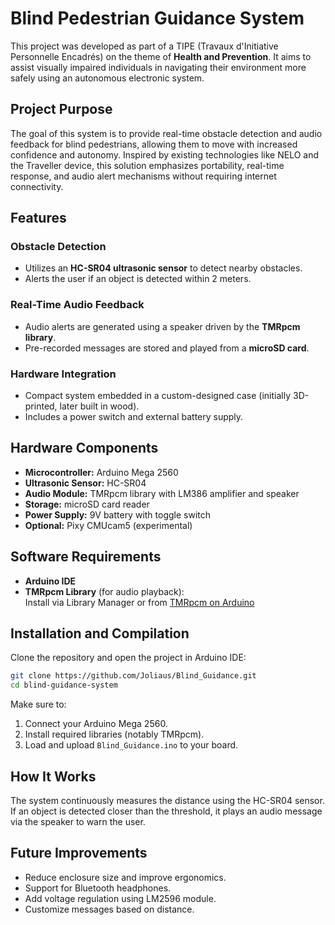 # Blind Pedestrian Guidance System

This project was developed as part of a TIPE (Travaux d'Initiative Personnelle Encadrés) on the theme of **Health and Prevention**. It aims to assist visually impaired individuals in navigating their environment more safely using an autonomous electronic system.

## Project Purpose

The goal of this system is to provide real-time obstacle detection and audio feedback for blind pedestrians, allowing them to move with increased confidence and autonomy. Inspired by existing technologies like NELO and the Traveller device, this solution emphasizes portability, real-time response, and audio alert mechanisms without requiring internet connectivity.

## Features

### Obstacle Detection
- Utilizes an **HC-SR04 ultrasonic sensor** to detect nearby obstacles.
- Alerts the user if an object is detected within 2 meters.

### Real-Time Audio Feedback
- Audio alerts are generated using a speaker driven by the **TMRpcm library**.
- Pre-recorded messages are stored and played from a **microSD card**.

### Hardware Integration
- Compact system embedded in a custom-designed case (initially 3D-printed, later built in wood).
- Includes a power switch and external battery supply.

## Hardware Components

- **Microcontroller:** Arduino Mega 2560
- **Ultrasonic Sensor:** HC-SR04
- **Audio Module:** TMRpcm library with LM386 amplifier and speaker
- **Storage:** microSD card reader
- **Power Supply:** 9V battery with toggle switch
- **Optional:** Pixy CMUcam5 (experimental)

## Software Requirements

- **Arduino IDE**
- **TMRpcm Library** (for audio playback):  
  Install via Library Manager or from [TMRpcm on Arduino](https://www.arduino.cc/reference/en/libraries/tmrpcm/)

## Installation and Compilation

Clone the repository and open the project in Arduino IDE:

```bash
git clone https://github.com/Joliaus/Blind_Guidance.git
cd blind-guidance-system
```

Make sure to:
1. Connect your Arduino Mega 2560.
2. Install required libraries (notably TMRpcm).
3. Load and upload `Blind_Guidance.ino` to your board.

## How It Works

The system continuously measures the distance using the HC-SR04 sensor. If an object is detected closer than the threshold, it plays an audio message via the speaker to warn the user.

## Future Improvements

- Reduce enclosure size and improve ergonomics.
- Support for Bluetooth headphones.
- Add voltage regulation using LM2596 module.
- Customize messages based on distance.
